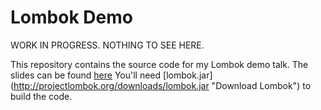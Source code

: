 # Lombok Demo

WORK IN PROGRESS. NOTHING TO SEE HERE.

This repository contains the source code for my Lombok demo talk.
The slides can be found [here](https://drive.google.com/open?id=1kR345Aet2Atm-lr4yazpTHq7VtJ5TqU-x1JocvrfFSA "Lombok Demo") 
You'll need [lombok.jar] (http://projectlombok.org/downloads/lombok.jar "Download Lombok") to build the code.
